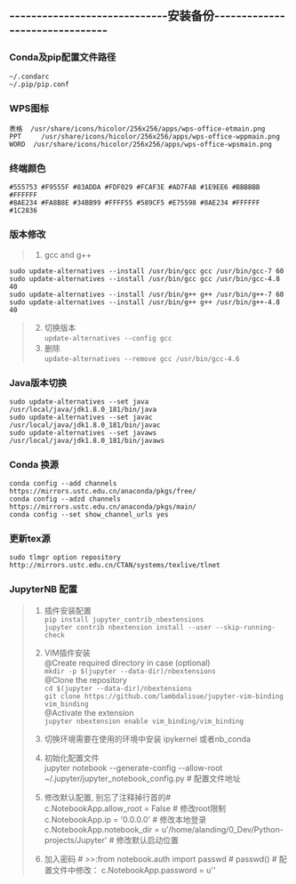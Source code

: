 
## -----------------------------安装备份-------------------------------


###  Conda及pip配置文件路径  
```
~/.condarc  
~/.pip/pip.conf
```


###  WPS图标
```
表格	/usr/share/icons/hicolor/256x256/apps/wps-office-etmain.png  
PPT		/usr/share/icons/hicolor/256x256/apps/wps-office-wppmain.png  
WORD  /usr/share/icons/hicolor/256x256/apps/wps-office-wpsmain.png
```


###  终端颜色
```
#555753 #F9555F #83ADDA #FDF029 #FCAF3E #AD7FA8 #1E9EE6 #BBBBBB #FFFFFF
#8AE234 #FA8B8E #34BB99 #FFFF55 #589CF5 #E75598 #8AE234 #FFFFFF #1C2836
```


###  版本修改
> 1. gcc and g++  
```
sudo update-alternatives --install /usr/bin/gcc gcc /usr/bin/gcc-7 60  
sudo update-alternatives --install /usr/bin/gcc gcc /usr/bin/gcc-4.8 40  
sudo update-alternatives --install /usr/bin/g++ g++ /usr/bin/g++-7 60  
sudo update-alternatives --install /usr/bin/g++ g++ /usr/bin/g++-4.8 40  
```
> 2. 切换版本  
`update-alternatives --config gcc`
> 3. 删除  
`update-alternatives --remove gcc /usr/bin/gcc-4.6`


###  Java版本切换
```
sudo update-alternatives --set java  /usr/local/java/jdk1.8.0_181/bin/java
sudo update-alternatives --set javac  /usr/local/java/jdk1.8.0_181/bin/javac
sudo update-alternatives --set javaws  /usr/local/java/jdk1.8.0_181/bin/javaws
```


###  Conda 换源
```
conda config --add channels https://mirrors.ustc.edu.cn/anaconda/pkgs/free/
conda config --adzd channels https://mirrors.ustc.edu.cn/anaconda/pkgs/main/
conda config --set show_channel_urls yes 
```


###  更新tex源
```
sudo tlmgr option repository http://mirrors.ustc.edu.cn/CTAN/systems/texlive/tlnet
```


### JupyterNB 配置
> 1. 插件安装配置  
	`pip install jupyter_contrib_nbextensions`  
	`jupyter contrib nbextension install --user --skip-running-check`  
>	
>	2. VIM插件安装  
>    @Create required directory in case (optional)  
> 		 `mkdir -p $(jupyter --data-dir)/nbextensions`  
>    @Clone the repository  
>		   `cd $(jupyter --data-dir)/nbextensions`  
>		   `git clone https://github.com/lambdalisue/jupyter-vim-binding vim_binding`  
>	   @Activate the extension  
>		   `jupyter nbextension enable vim_binding/vim_binding`
>	
> 3. 切换环境需要在使用的环境中安装 ipykernel 或者nb_conda
> 
> 4. 初始化配置文件  
	jupyter notebook --generate-config --allow-root
	~/.jupyter/jupyter_notebook_config.py	# 配置文件地址  
> 5. 修改默认配置, 别忘了注释掉行首的#  
	c.NotebookApp.allow_root = False	# 修改root限制  
	c.NotebookApp.ip = '0.0.0.0'  		# 修改本地登录  
	c.NotebookApp.notebook_dir = u'/home/alanding/0_Dev/Python-projects/Jupyter'	# 修改默认启动位置  
> 
> 6. 加入密码
	# >>:from notebook.auth import passwd
	# passwd()
	# 配置文件中修改：
	c.NotebookApp.password = u''
